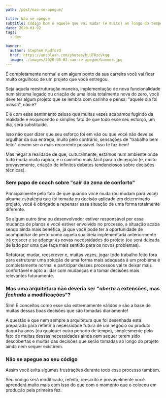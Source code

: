 ```yaml
---
path: /post/nao-se-apegue/

title: Não se apegue
subtitle: Código bom é aquele que vai mudar (e muito) ao longo do tempo
date: 2020-03-02
tags:
  - dev

banner:
  author: Stephen Radford
  href: https://unsplash.com/photos/hLUTRzcVkqg
  image: ./images/2020-03-02.nao-se-apegue/banner.jpg
---
```


É completamente normal e em algum ponto da sua carreira você vai ficar muito orgulhoso de um projeto que você entregou.

Seja aquela reestruturação maneira, implementação de nova funcionalidade num sistema legado ou criação de uma ideia totalmente nova do zero, você deve ter algum projeto que se lembra com carinho e pensa: "aquele dia foi massa", não é?

E é com esse sentimento zeloso que muitas vezes acabamos fugindo da realidade e esquecendo o simples fato de que todo esse seu esforço, um dia, será substituído.

Isso não quer dizer que seu esforço foi em vão ou que você não deve se orgulhar da sua entrega, muito pelo contrário, sensações de "trabalho bem feito" devem ser o mais recorrente possível. Isso te faz bem!

Mas negar a realidade de que, culturalmente, estamos num ambiente onde tudo muda muito rápido, é o caminho mais fácil para a decepção (e, muito provavemente, criação de infinitos debates tendenciosos sobre decisões técnicas).

### Sem papo de coach sobre "sair da zona de conforto"
Principalmente pelo fato de que quando você muda (ou mudam para você) alguma estratégia que foi tomada ou decisão aplicada em determinado projeto, você é obrigado a repensar essa situação de uma forma totalmente diferente.

Se algum outro time ou desenvolvedor estiver responsável por essa mudança de planos e você estiver envolvido no processo, a situação acaba sendo ainda mais benéfica, já que você pode ter a oportunidade de acompanhar de perto como aquela sua ideia implementada anteriormente irá crescer e se adaptar às novas necessidades do projeto (ou será deixada de lado por uma que faça mais sentido para os novos problemas).

Refatorar, mudar, reescrever e, muitas vezes, jogar todo trabalho feito fora para estruturar uma solução de uma forma mais adequada à um problema é completamente normal e participar desses processos vai te deixar mais confortável e apto a lidar com mudanças e a tomar decisões mais relevantes futuramente.

### Mas uma arquitetura não deveria ser "*aberta* a extensões, mas *fechada* a modificações"?
Sim! E conceitos como esse são extremamente válidos e são a base de muitas dessas boas decisões que são tomadas diariamente!

A questão é que nem sempre a arquitetura que foi desenhada está preparada para refletir a necessidade futura de um negócio ou produto daqui há anos (ou qualquer outro período de tempo), simplesmente pelo fato de muitas dessas necessidades ainda nem sequer terem sido descobertas e muitas das decisões que serão tomadas ao longo do projeto ainda nem sequer existirem.

### Não se apegue ao seu código
Assim você evita algumas frustrações durante todo esse processo também.

Seu código será modificado, refeito, reescrito e provavelmente você aprenderá muito mais com isso do que com o momento que o colocou em produção pela primeira fez.
